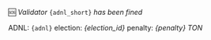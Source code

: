 🆘 *Validator* `{adnl_short}` *has been fined*

ADNL: `{adnl}`
election: *{election_id}*
penalty: *{penalty} TON*

